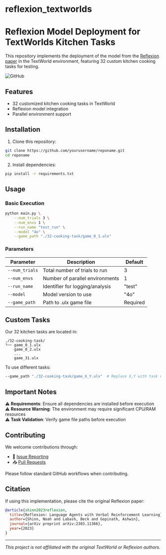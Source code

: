 # reflexion_textworlds


# Reflexion Model Deployment for TextWorlds Kitchen Tasks

This repository implements the deployment of the model from the [Reflexion paper](https://arxiv.org/abs/2303.11366) in the TextWorld environment, featuring 32 custom kitchen cooking tasks for testing.

![GitHub](https://img.shields.io/github/license/yourusername/reponame?color=blue)  <!-- Replace with actual badges -->

## Features
- 32 customized kitchen cooking tasks in TextWorld
- Reflexion model integration
- Parallel environment support

## Installation

1. Clone this repository:
```bash
git clone https://github.com/yourusername/reponame.git
cd reponame
```

2. Install dependencies:
```bash
pip install -r requirements.txt
```

## Usage

### Basic Execution
```bash
python main.py \
    --num_trials 3 \
    --num_envs 1 \
    --run_name "test_run" \
    --model "4o" \
    --game_path "./32-cooking-task/game_0_1.ulx"
```

### Parameters
| Parameter    | Description                          | Default  |
|--------------|--------------------------------------|----------|
| `--num_trials` | Total number of trials to run        | 3        |
| `--num_envs`   | Number of parallel environments      | 1        |
| `--run_name`    | Identifier for logging/analysis      | "test"   |
| `--model`       | Model version to use                 | "4o"     |
| `--game_path`   | Path to .ulx game file               | Required |

## Custom Tasks
Our 32 kitchen tasks are located in:
```
./32-cooking-task/
└── game_0_1.ulx
    game_0_2.ulx
    ...
    game_31.ulx
```

To use different tasks:
```bash
--game_path "./32-cooking-task/game_X_Y.ulx"  # Replace X,Y with task numbers
```

## Important Notes
⚠️ **Requirements**: Ensure all dependencies are installed before execution  
⚠️ **Resource Warning**: The environment may require significant CPU/RAM resources  
⚠️ **Task Validation**: Verify game file paths before execution

## Contributing
We welcome contributions through:
- 🐛 [Issue Reporting](https://github.com/yourusername/reponame/issues)
- 📥 [Pull Requests](https://github.com/yourusername/reponame/pulls)

Please follow standard GitHub workflows when contributing.

## Citation
If using this implementation, please cite the original Reflexion paper:
```bibtex
@article{shinn2023reflexion,
  title={Reflexion: Language Agents with Verbal Reinforcement Learning},
  author={Shinn, Noah and Labash, Beck and Gopinath, Ashwin},
  journal={arXiv preprint arXiv:2303.11366},
  year={2023}
}
```

---

*This project is not affiliated with the original TextWorld or Reflexion authors.*
```
